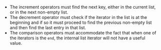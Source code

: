 - The increment operators must find the next key, either in the current list, or in the next non-empty list.
- The decrement operator must check if the iterator in the list is at the beginning and if so it must proceed to find the previous non-empty list and then find the last entry in that list.
- The comparison operators must accommodate the fact that when one of the iterators is the `end`, the internal list iterator will not have a useful value.
